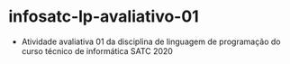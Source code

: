 # infosatc-lp-avaliativo-01

* Atividade avaliativa 01 da disciplina de linguagem de programação do curso técnico de informática SATC 2020
